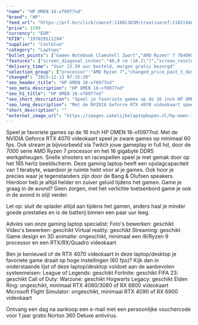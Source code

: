 ```yaml
---
"name": "HP OMEN 16-xf0977nd"
"brand": "HP"
"feed_url": "https://prf.hn/click/camref:1100l383M/creativeref:1101l84031/destination:https%3A%2F%2Fwww.coolblue.nl%2Fproduct%2F927881"
"price": 1599
"currency": "EUR"
"GTIN": "197029511294"
"supplier": "Coolblue"
"category": "Laptops"
"bullet_points": ["Gamen Notebook Clamshell Zwart","AMD Ryzen™ 7 7840HS 3,8 GHz","40,9 cm (16.1\") Full HD 1920 x 1080 Pixels IPS LED backlight 16:9","16 GB DDR5-SDRAM 5600 MHz 2 x 8 GB","1 TB SSD","NVIDIA GeForce RTX 4070 8 GB AMD Radeon 780M","Wi-Fi 6E (802.11ax) Ethernet LAN 10,100,1000 Mbit/s Bluetooth 5.3","Lithium-Polymeer (LiPo) 83 Wh 8 uur 280 W","Windows 11 Home"]
"features": {"screen_diagonal_inches":"40,9 cm (16.1\")","screen_resolution":"1920 x 1080 Pixels","processor_family":"AMD Ryzen™ 7","memory_size":"16 GB","memory_type":"DDR5-SDRAM","total_storage_space":"1 TB","graphics_card":"NVIDIA GeForce RTX 4070","graphics_memory_size":"8 GB","operating_system":"Windows 11 Home","battery_capacity":"83 Wh","width":"369 mm","depth":"259,4 mm","height":"23,5 mm","weight":"2,44 kg"}
"delivery_time": "Voor 23.59 uur besteld, morgen gratis bezorgd"
"selection_group": {"processor":"AMD Ryzen 7","changed_price_past_3_days":false,"product_family":"OMEN by HP"}
"changed": "2023-12-13 07:15:20"
"seo_header_title": "HP OMEN 16-xf0977nd"
"seo_meta_description": "HP OMEN 16-xf0977nd"
"seo_h1_title": "HP OMEN 16-xf0977nd"
"seo_short_description": "Speel je favoriete games op de 16 inch HP OMEN 16-xf0977nd."
"seo_long_description": "Met de NVIDIA Geforce RTX 4070 videokaart speel je zware games op minimaal 60 fps. Ook stream je bijvoorbeeld via Twitch jouw gameplay in full hd, door de 7000 serie AMD Ryzen 7 processor en het 16 gigabyte DDR5 werkgeheugen. Snelle shooters en racespellen speel je met gemak door op het 165 hertz beeldscherm. Deze gaming laptop heeft een opslagcapaciteit van 1 terabyte, waardoor je ruimte hebt voor al je games. Ook hoor je precies waar je tegenstanders zijn door de Bang & Olufsen speakers. Hierdoor heb je altijd helder en zuiver geluid tijdens het gamen. Game je graag in de avond? Geen zorgen, met het verlichte toetsenbord game je ook in de avond in stijl verder. \r\n\r\nLet op: sluit de oplader altijd aan tijdens het gamen, anders haal je minder goede prestaties en is de batterij binnen een paar uur leeg. \r\n\r\nAdvies van onze gaming laptop specialist:\r\nFoto's bewerken: geschikt\r\nVideo's bewerken: geschikt\r\nVirtual reality: geschikt\r\nStreaming: geschikt\r\nGame design en 3D animatie: ongeschikt, minimaal een i9/Ryzen 9 processor en een RTX/RX/Quadro videokaart\r\n\r\n\r\nBen je benieuwd of de RTX 4070 videokaart in deze laptop/desktop je favoriete game draait op hoge instellingen (60 fps)? Kijk dan in onderstaande lijst of deze laptop/desktop voldoet aan de aanbevolen systeemeisen:\r\nLeague of Legends: geschikt\r\nFortnite: geschikt\r\nFIFA 23: geschikt\r\nCall of Duty: Warzone: geschikt\r\nHogwarts Legacy: geschikt\r\nElden Ring: ongeschikt, minimaal RTX 4080/3080 of RX 6800 videokaart\r\nMicrosoft Flight Simulator: ongeschikt, minimaal RTX 4090 of RX 6900 videokaart\r\n\r\n\r\nOntvang een dag na aankoop een e-mail met een persoonlijke vouchercode voor 1 jaar gratis Norton 360 Deluxe antivirus."
"short_description": ""
"external_image_url": "https://images.zakelijkelaptopkopen.nl/hp-omen-16-xf0977nd.webp"
---
```


Speel je favoriete games op de 16 inch HP OMEN 16-xf0977nd. Met de NVIDIA Geforce RTX 4070 videokaart speel je zware games op minimaal 60 fps. Ook stream je bijvoorbeeld via Twitch jouw gameplay in full hd, door de 7000 serie AMD Ryzen 7 processor en het 16 gigabyte DDR5 werkgeheugen. Snelle shooters en racespellen speel je met gemak door op het 165 hertz beeldscherm. Deze gaming laptop heeft een opslagcapaciteit van 1 terabyte, waardoor je ruimte hebt voor al je games. Ook hoor je precies waar je tegenstanders zijn door de Bang & Olufsen speakers. Hierdoor heb je altijd helder en zuiver geluid tijdens het gamen. Game je graag in de avond? Geen zorgen, met het verlichte toetsenbord game je ook in de avond in stijl verder.

Let op: sluit de oplader altijd aan tijdens het gamen, anders haal je minder goede prestaties en is de batterij binnen een paar uur leeg.

Advies van onze gaming laptop specialist:
Foto's bewerken: geschikt
Video's bewerken: geschikt
Virtual reality: geschikt
Streaming: geschikt
Game design en 3D animatie: ongeschikt, minimaal een i9/Ryzen 9 processor en een RTX/RX/Quadro videokaart


Ben je benieuwd of de RTX 4070 videokaart in deze laptop/desktop je favoriete game draait op hoge instellingen (60 fps)? Kijk dan in onderstaande lijst of deze laptop/desktop voldoet aan de aanbevolen systeemeisen:
League of Legends: geschikt
Fortnite: geschikt
FIFA 23: geschikt
Call of Duty: Warzone: geschikt
Hogwarts Legacy: geschikt
Elden Ring: ongeschikt, minimaal RTX 4080/3080 of RX 6800 videokaart
Microsoft Flight Simulator: ongeschikt, minimaal RTX 4090 of RX 6900 videokaart


Ontvang een dag na aankoop een e-mail met een persoonlijke vouchercode voor 1 jaar gratis Norton 360 Deluxe antivirus.